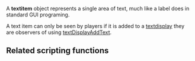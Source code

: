 A **textitem** object represents a single area of text, much like a label does in standard GUI programing.

A text item can only be seen by players if it is added to a [textdisplay](/docs/textdisplay.md "wikilink") they are observers of using [textDisplayAddText](/docs/textdisplayaddtext.md "wikilink").

Related scripting functions
---------------------------
